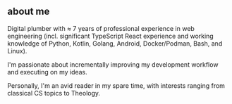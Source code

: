 ## about me

Digital plumber with ≈ 7 years of professional experience in web engineering (incl. significant TypeScript React experience and working knowledge of Python, Kotlin, Golang, Android, Docker/Podman, Bash, and Linux).

I'm passionate about incrementally improving my development workflow and executing on my ideas.

Personally, I'm an avid reader in my spare time, with interests ranging from classical CS topics to Theology.
